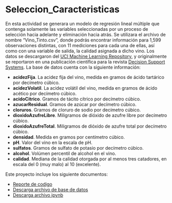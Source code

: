 # Seleccion_Caracteristicas
En esta actividad se generara un modelo de regresión lineal múltiple que contenga solamente 
las variables seleccionadas por un proceso de selección hacia adelante y eliminación hacia atrás.
Se utilizara el archivo de nombre “Vino_Tinto.csv”, donde podrás encontrar información
para 1,599 observaciones distintas, con 11 mediciones para cada una de ellas, así como con una
variable de salida, la calidad asignada a dicho vino. Los datos se descargaron del [UCI Machine
Learning Repository](https://archive.ics.uci.edu/dataset/186/wine+quality), y originalmente se reportaron en una publicación científica para la revista
[Decision Support Systems](https://www.sciencedirect.com/science/article/abs/pii/S0167923609001377?via%3Dihub).
La base de datos cuenta con la siguiente información:
- **acidezFija**. La acidez fija del vino, medida en gramos de ácido tartárico por decímetro
cúbico.
- **acidezVolatil**. La acidez volátil del vino, medida en gramos de ácido acético por
decímetro cúbico.
- **acidoCitrico**. Gramos de tácito cítrico por decímetro cúbico.
- **azucarResidual**. Gramos de azúcar por decímetro cúbico.
- **cloruros**. Gramos de cloruro de sodio por decímetro cúbico.
- **dioxidoAzufreLibre**. Miligramos de dióxido de azufre libre por decímetro cúbico.
- **dioxidoAzufreTotal**. Miligramos de dióxido de azufre total por decímetro cúbico.
- **densidad**. Medida en gramos por centímetro cúbico.
- **pH**. Valor del vino en la escala de pH.
- **sulfatos**. Gramos de sulfato de potasio por decímetro cúbico.
- **alcohol**. Volúmen percentil de alcohol en el vino.
- **calidad**. Mediana de la calidad otorgada por al menos tres catadores, en escala del 0
(muy malo) al 10 (excelente).

Este proyecto incluye los siguiente documentos:
- [Reporte de codigo](A1_4_594557.html)
- [Descarga archivo de base de datos](Vino_Tinto.csv)
- [Descarga archivo ipynb](A1_4_594557.ipynb)
